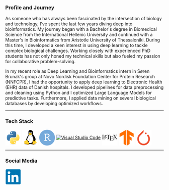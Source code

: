 ### Profile and Journey
As someone who has always been fascinated by the intersection of biology and technology, I’ve spent the last few years diving deep into bioinformatics. My journey began with a Bachelor's degree in Biomedical Science from the International Hellenic University and continued with a Master's in Bioinformatics from Aristotle University of Thessaloniki. During this time, I developed a keen interest in using deep learning to tackle complex biological challenges. Working closely with experienced PhD students has not only honed my technical skills but also fueled my passion for collaborative problem-solving.

In my recent role as Deep Learning and Bioinformatics intern in Søren Brunak's group at Novo Nordisk Foundation Center for Protein Research (NNFCPR), I had the opportunity to apply deep learning to Electronic Health (EHR) data of Danish hospitals. I developed pipelines for data preprocessing and cleaning using Python and I optimized Large Language Models for predictive tasks. Furthermore, I applied data mining on several biological databases by developing optimized workflows. 

----------------------------------------------------------------------------
### Tech Stack

[<img align="middle" alt="Python" width="50px" src="https://github.com/devicons/devicon/blob/master/icons/python/python-original.svg" />](github)
[<img align="middle" alt="Linux" width="50px" src="https://github.com/devicons/devicon/blob/master/icons/linux/linux-original.svg" />](github)
[<img align="middle" alt="R" width="50px" src="https://github.com/devicons/devicon/blob/master/icons/rstudio/rstudio-original.svg" />](github)
[<img align="middle" alt="Visual Studio Code" width="50px" src="https://upload.wikimedia.org/wikipedia/commons/9/9a/Visual_Studio_Code_1.35_icon.svg" />](github)
[<img align="middle" alt="Latex" width="50px" src="https://github.com/devicons/devicon/blob/master/icons/latex/latex-original.svg" />](github)
[<img align="middle" alt="Tensorflow" width="50px" src="https://github.com/devicons/devicon/blob/master/icons/tensorflow/tensorflow-original.svg" />](github)
[<img align="middle" alt="PyTorch" width="50px" src="https://github.com/devicons/devicon/blob/master/icons/pytorch/pytorch-original.svg" />](github)

----------------------------------------------------------------------------

### Social Media
[<img align="left" alt="LinkedIn" width="50px" src="https://github.com/devicons/devicon/blob/master/icons/linkedin/linkedin-original.svg" />](https://www.linkedin.com/in/dimitris-dafnoudis-534702144/)


